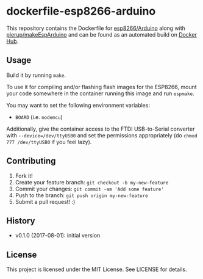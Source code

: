 # dockerfile-esp8266-arduino

This repository contains the Dockerfile for [esp8266/Arduino](https://github.com/esp8266/Arduino) along with [plerup/makeEspArduino](https://github.com/plerup/makeEspArduino) and can be found as an automated build on [Docker Hub](https://hub.docker.com/r/sh4rk/esp8266-arduino/).

## Usage

Build it by running `make`.

To use it for compiling and/or flashing flash images for the ESP8266, mount your code somewhere in the container running this image and run `espmake`.

You may want to set the following environment variables:
- `BOARD` (i.e. `nodemcu`)

Additionally, give the container access to the FTDI USB-to-Serial converter with `--device=/dev/ttyUSB0` and set the permissions appropriately (do `chmod 777 /dev/ttyUSB0` if you feel lazy).

## Contributing
1. Fork it!
2. Create your feature branch: `git checkout -b my-new-feature`
3. Commit your changes: `git commit -am 'Add some feature'`
4. Push to the branch: `git push origin my-new-feature`
5. Submit a pull request! :)

## History

- v0.1.0 (2017-08-01): initial version

## License

This project is licensed under the MIT License. See LICENSE for details.

